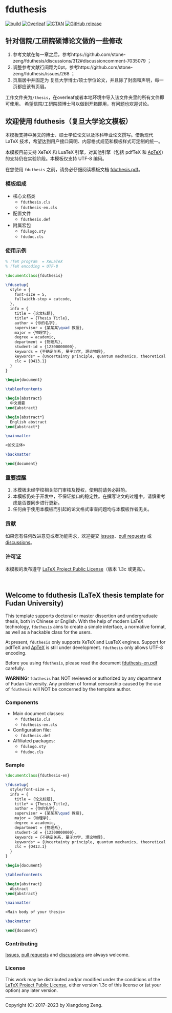 # fduthesis

[![build](https://github.com/stone-zeng/fduthesis/workflows/build/badge.svg)](https://github.com/stone-zeng/fduthesis/actions)
[![Overleaf](https://img.shields.io/badge/overleaf-fduthesis-blue.svg)](https://www.overleaf.com/latex/templates/fduthesis-latex-thesis-template-for-fudan-university/svtdhhstkmkt)
[![CTAN](https://img.shields.io/ctan/v/fduthesis.svg)](https://www.ctan.org/pkg/fduthesis)
[![GitHub release](https://img.shields.io/github/release/stone-zeng/fduthesis/all.svg)](https://github.com/stone-zeng/fduthesis/releases/latest)

## 针对信院/工研院硕博论文做的一些修改
1. 参考文献在每一章之后，参考https://github.com/stone-zeng/fduthesis/discussions/312#discussioncomment-7035079 ；
2. 调整参考文献行间距为0pt，参考https://github.com/stone-zeng/fduthesis/issues/268 ；
3. 页眉居中并固定为 复旦大学博士/硕士学位论文，并且除了封面和声明，每一页都应该有页眉。

工作文件夹为`/thesis`，在overleaf或者本地环境中导入该文件夹里的所有文件即可使用。
希望信院/工研院硕博士可以做到开箱即用，有问题也欢迎讨论。


## 欢迎使用 fduthesis（复旦大学论文模板）

本模板支持中英文的博士、硕士学位论文以及本科毕业论文撰写。借助现代 LaTeX 技术，希望达到用户接口简明、内容格式规范和模板样式可定制的统一。

本模板目前支持 XeTeX 和 LuaTeX 引擎，对其他引擎（包括 pdfTeX 和 [ApTeX](https://github.com/clerkma/ptex-ng)）的支持仍在实验阶段。本模板仅支持 UTF-8 编码。

在您使用 `fduthesis` 之前，请务必仔细阅读模板文档 [fduthesis.pdf](http://mirrors.ctan.org/macros/latex/contrib/fduthesis/fduthesis.pdf)。

### 模板组成

- 核心文档类
  - `fduthesis.cls`
  - `fduthesis-en.cls`
- 配置文件
  - `fduthesis.def`
- 附属宏包
  - `fdulogo.sty`
  - `fdudoc.cls`

### 使用示例

```latex
% !TeX program  = XeLaTeX
% !TeX encoding = UTF-8

\documentclass{fduthesis}

\fdusetup{
  style = {
    font-size = 5,
    fullwidth-stop = catcode,
  },
  info = {
    title = {论文标题},
    title* = {Thesis Title},
    author = {你的名字},
    supervisor = {某某某\quad 教授},
    major = {物理学},
    degree = academic,
    department = {物理系},
    student-id = {12300000000},
    keywords = {不确定关系, 量子力学, 理论物理},
    keywords* = {Uncertainty principle, quantum mechanics, theoretical physics},
    clc = {O413.1}
  }
}

\begin{document}

\tableofcontents

\begin{abstract}
  中文摘要
\end{abstract}

\begin{abstract*}
  English abstract
\end{abstract*}

\mainmatter

<论文主体>

\backmatter

\end{document}
```

### 重要提醒

1. 本模板未经学校相关部门审核及授权，使用前请务必斟酌。
1. 本模板仍处于开发中，不保证接口的稳定性。在撰写论文的过程中，请慎重考虑是否要同步进行更新。
1. 任何由于使⽤本模板⽽引起的论⽂格式审查问题均与本模板作者⽆关。

### 贡献

如果您有任何改进意见或者功能需求，欢迎提交 [issues](https://github.com/stone-zeng/fduthesis/issues)、[pull requests](https://github.com/stone-zeng/fduthesis/pulls) 或 [discussions](https://github.com/stone-zeng/fduthesis/discussions)。

### 许可证

本模板的发布遵守 [LaTeX Project Public License](http://www.latex-project.org/lppl.txt)（版本 1.3c 或更高）。

<br>

## Welcome to fduthesis (LaTeX thesis template for Fudan University)

This template supports doctoral or master dissertion and undergraduate thesis, both in Chinese or English. With the help of modern LaTeX technology, `fduthesis` aims to create a simple interface, a normative format, as well as a hackable class for the users.

At present, `fduthesis` only supports XeTeX and LuaTeX engines. Support for pdfTeX and [ApTeX](https://github.com/clerkma/ptex-ng) is still under development. `fduthesis` only allows UTF-8 encoding.

Before you using `fduthesis`, please read the document [fduthesis-en.pdf](http://mirrors.ctan.org/macros/latex/contrib/fduthesis/fduthesis-en.pdf) carefully.

**WARNING:** `fduthesis` has NOT reviewed or authorized by any department of Fudan University. Any problem of format censorship caused by the use of `fduthesis` will NOT be concerned by the template author.

### Components

- Main document classes:
  - `fduthesis.cls`
  - `fduthesis-en.cls`
- Configuration file:
  - `fduthesis.def`
- Affiliated packages:
  - `fdulogo.sty`
  - `fdudoc.cls`

### Sample

```latex
\documentclass{fduthesis-en}

\fdusetup{
  style/font-size = 5,
  info = {
    title = {论文标题},
    title* = {Thesis Title},
    author = {你的名字},
    supervisor = {某某某\quad 教授},
    major = {物理学},
    degree = academic,
    department = {物理系},
    student-id = {12300000000},
    keywords = {不确定关系, 量子力学, 理论物理},
    keywords* = {Uncertainty principle, quantum mechanics, theoretical physics},
    clc = {O413.1}
  }
}

\begin{document}

\tableofcontents

\begin{abstract}
  Abstract
\end{abstract}

\mainmatter

<Main body of your thesis>

\backmatter

\end{document}
```

### Contributing

[Issues](https://github.com/stone-zeng/fduthesis/issues), [pull requests](https://github.com/stone-zeng/fduthesis/pulls) and [discussions](https://github.com/stone-zeng/fduthesis/discussions) are always welcome.

### License

This work may be distributed and/or modified under the conditions of the [LaTeX Project Public License](http://www.latex-project.org/lppl.txt), either version 1.3c of this license or (at your option) any later version.

-----

Copyright (C) 2017&ndash;2023 by Xiangdong Zeng.
